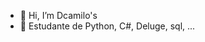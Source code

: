 - 👋 Hi, I’m Dcamilo's
- 👀 Estudante de Python, C#, Deluge, sql, ... 

<!---
DCamilos/DCamilos is a ✨ special ✨ repository because its `README.md` (this file) appears on your GitHub profile.
You can click the Preview link to take a look at your changes.
--->
